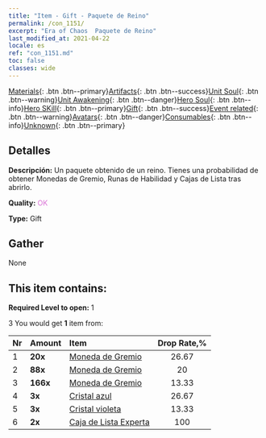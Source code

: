 ```yaml
---
title: "Item - Gift - Paquete de Reino"
permalink: /con_1151/
excerpt: "Era of Chaos  Paquete de Reino"
last_modified_at: 2021-04-22
locale: es
ref: "con_1151.md"
toc: false
classes: wide
---
```

 [Materials](/ItemsES/){: .btn .btn--primary}[Artifacts](/ItemsES/Artifacts/){: .btn .btn--success}[Unit Soul](/ItemsES/UnitSoul/){: .btn .btn--warning}[Unit Awakening](/ItemsES/UnitAwakening/){: .btn .btn--danger}[Hero Soul](/ItemsES/HeroSoul/){: .btn .btn--info}[Hero SKill](/ItemsES/HeroSkill/){: .btn .btn--primary}[Gift](/ItemsES/Gift/){: .btn .btn--success}[Event related](/ItemsES/Events/){: .btn .btn--warning}[Avatars](/ItemsES/Avatars/){: .btn .btn--danger}[Consumables](/ItemsES/Consumables/){: .btn .btn--info}[Unknown](/ItemsES/Unknown/){: .btn .btn--primary}

## Detalles
 **Descripción:** Un paquete obtenido de un reino. Tienes una probabilidad de obtener Monedas de Gremio, Runas de Habilidad y Cajas de Lista tras abrirlo.

 **Quality:** <span style="color: #DA70D6">OK</span>

 **Type:** Gift

## Gather

  None

## This item contains:

 **Required Level to open:** 1

 3 You would get **1** item  from:

  | Nr | Amount |     Item    | Drop Rate,% |
  |:---|:-------|:------------|:---------:|
  | 1 |  **20x** | [Moneda de Gremio](/ItemsES/con_896/) | 26.67 | 
  | 2 |  **88x** | [Moneda de Gremio](/ItemsES/con_896/) | 20 | 
  | 3 |  **166x** | [Moneda de Gremio](/ItemsES/con_896/) | 13.33 | 
  | 4 |  **3x** | [Cristal azul](/ItemsES/con_716/) | 26.67 | 
  | 5 |  **3x** | [Cristal violeta](/ItemsES/con_720/) | 13.33 | 
  | 6 |  **2x** | [Caja de Lista Experta](/ItemsES/con_776/) | 100 | 
